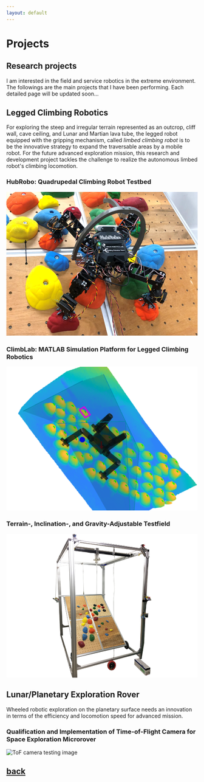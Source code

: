 ```yaml
---
layout: default
---
```


# Projects

## Research projects

I am interested in the field and service robotics in the extreme environment. The followings are the main projects that I have been performing. Each detailed page will be updated soon...

## Legged Climbing Robotics

For exploring the steep and irregular terrain represented as an outcrop, cliff wall, cave ceiling, and Lunar and Martian lava tube, the legged robot equipped with the gripping mechanism, called <I>limbed climbing robot</I> is to be the innovative strategy to expand the traversable areas by a mobile robot. For the future advanced exploration mission, this research and development project tackles the challenge to realize the autonomous limbed robot's climbing locomotion.

### HubRobo: Quadrupedal Climbing Robot Testbed
![HubRobo_v_3_1_color](./assets/img/HubRobo_v_3_1_color.png)

### ClimbLab: MATLAB Simulation Platform for Legged Climbing Robotics
![ClimbLab simulation image](./assets/img/climblab_example_sim.png)

### Terrain-, Inclination-, and Gravity-Adjustable Testfield
![Testfield image](./assets/img/testfield.png)

## Lunar/Planetary Exploration Rover

Wheeled robotic exploration on the planetary surface needs an innovation in terms of the efficiency and locomotion speed for advanced mission.

### Qualification and Implementation of Time-of-Flight Camera for Space Exploration Microrover
![ToF camera testing image](./assets/img/tof_testing.png)

## [back](./)
